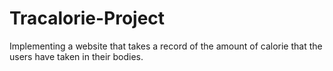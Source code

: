# Tracalorie-Project
Implementing a website that takes a record of the amount of calorie that the users have taken in their bodies.
